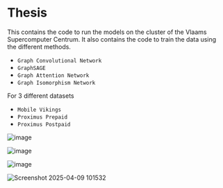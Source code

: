 # Thesis

This contains the code to run the models on the cluster of the Vlaams Supercomputer Centrum. 
It also contains the code to train the data using the different methods. 
- `Graph Convolutional Network`
- `GraphSAGE`
- `Graph Attention Network`
- `Graph Isomorphism Network`


For 3 different datasets 
- `Mobile Vikings`
- `Proximus Prepaid`
- `Proximus Postpaid`

![image](https://github.com/user-attachments/assets/a358f886-83dc-4e25-8412-3e80cd0ba675)

![image](https://github.com/user-attachments/assets/d130d4f7-ef7e-42bf-86c0-030fe3aa2472)

![image](https://github.com/user-attachments/assets/938461be-1861-4d27-8e1c-3ba4782a93f3)

![Screenshot 2025-04-09 101532](https://github.com/user-attachments/assets/8033c97e-517d-4635-a715-ca1aa55b1c61)
